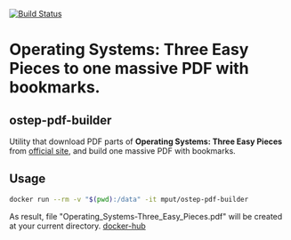 [![Build Status](https://travis-ci.org/mput/ostep-pdf-builder.svg?branch=master)](https://travis-ci.org/mput/ostep-pdf-builder)
# Operating Systems: Three Easy Pieces to one massive PDF with bookmarks.
## ostep-pdf-builder

Utility that download PDF parts of **Operating Systems: Three Easy Pieces** from [official site](http://pages.cs.wisc.edu/~remzi/OSTEP/), and build one massive PDF with bookmarks.

## Usage
```sh
docker run --rm -v "$(pwd):/data" -it mput/ostep-pdf-builder
```
As result, file "Operating_Systems-Three_Easy_Pieces.pdf" will be created at your current directory.
[docker-hub](https://cloud.docker.com/u/mput/repository/docker/mput/ostep-pdf-builder)
